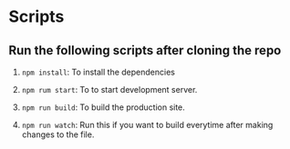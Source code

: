 # Scripts

## Run the following scripts after cloning the repo

1. `npm install`: To install the dependencies

2. `npm rum start`: To to start development server.

3. `npm run build`: To build the production site.

4. `npm run watch`: Run this if you want to build everytime after making changes to the file.
